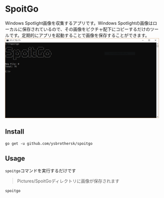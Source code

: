 # SpoitGo

Windows Spotlight画像を収集するアプリです。Windows Spotlightの画像はローカルに保存されているので、その画像をピクチャ配下にコピーするだけのツールです。定期的にアプリを起動することで画像を保存することができます。
![スクリーンショット](doc/screen.png)

## Install

```
go get -u github.com/ysbrothersk/spoitgo
```

## Usage
`spoitgo`コマンドを実行するだけです
> Pictures/SpoitGoディレクトリに画像が保存されます

```
spoitgo
```